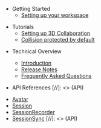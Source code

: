 - Getting Started
  * [Setting up your workspace](getting-started/install.md)
<!-- * [Test Your Browser](getting-started/test-your-browser.md) -->

- Tutorials
  * [Setting up 3D Collaboration](tutorials/setup-3d-collaboration.md)
  * [Collision protected by default](tutorials/collision-protected.md)

<!-- - How-To
* [Enable collaboration](how-to/enable-collab.md) -->
- Technical Overview
  - [Introduction](technical-overview/introduction.md)
  - [Release Notes](technical-overview/zea-collab-1.0.1.md)
  - [Frequently Asked Questions](FAQ)

- API References
[//]: <> (API)
* [Avatar](api/Avatar)
* [Session](api/Session)
* [SessionRecorder](api/SessionRecorder)
* [SessionSync](api/SessionSync)
[//]: <> (API)


